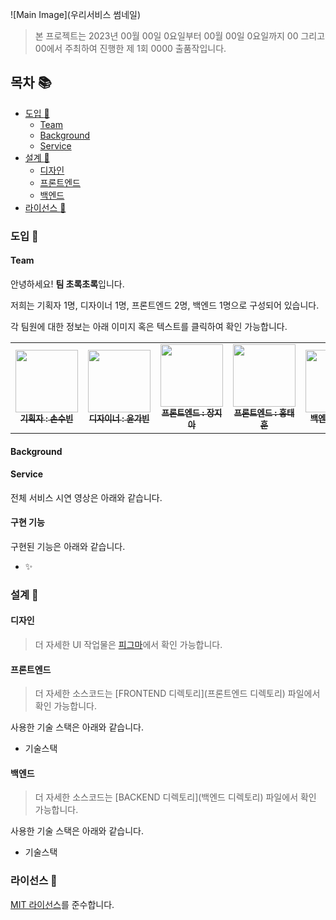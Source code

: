 ![Main Image](우리서비스 썸네일)

> 본 프로젝트는 2023년 00월 00일 0요일부터 00월 00일 0요일까지 00 그리고 00에서 주최하여 진행한 제 1회 0000 출품작입니다.

## 목차 :books:

- [도입 :tada: ](#도입-tada)
  - [Team](#Team)
  - [Background](#Background)
  - [Service](#Service)
- [설계 :rocket:](#설계-rocket)
  - [디자인](#디자인)
  - [프론트엔드](#프론트엔드)
  - [백엔드](#백엔드)
- [라이선스 :scroll:](#라이선스-scroll)

### 도입 :tada:

#### Team

안녕하세요! **팀 초록초록**입니다.

저희는 기획자 1명, 디자이너 1명, 프론트엔드 2명, 백엔드 1명으로 구성되어 있습니다.

각 팀원에 대한 정보는 아래 이미지 혹은 텍스트를 클릭하여 확인 가능합니다.

<table>
<tr>
    <td align="center"><a href="깃허브url"><img src="https://avatars.githubusercontent.com/u/71865277?v=4" width="100px;" alt=""/><br /><sub><b>기획자 : 손수빈</b></sub></a></td>
    <td align="center"><a href="깃허브url"><img src="https://avatars.githubusercontent.com/u/71865277?v=4" width="100px;" alt=""/><br /><sub><b>디자이너 : 윤가빈</b></sub></a></td>
    <td align="center"><a href="깃허브url"><img src="https://avatars.githubusercontent.com/u/71865277?v=4" width="100px;" alt=""/><br /><sub><b>프론트엔드 : 장지아</b></sub></a></td>
    <td align="center"><a href="깃허브url"><img src="https://avatars.githubusercontent.com/u/71865277?v=4" width="100px;" alt=""/><br /><sub><b>프론트엔드 : 홍태훈</b></sub></a></td>
    <td align="center"><a href="깃허브url"><img src="https://avatars.githubusercontent.com/u/71865277?v=4" width="100px;" alt=""/><br /><sub><b>백엔드 : 이현진</b></sub></a></td>

</tr>
</table>

#### Background




#### Service



전체 서비스 시연 영상은 아래와 같습니다.



#### 구현 기능

구현된 기능은 아래와 같습니다.

- :sparkles: 

### 설계 :rocket:

#### 디자인

> 더 자세한 UI 작업물은 [피그마](피그마url)에서 확인 가능합니다.




#### 프론트엔드

> 더 자세한 소스코드는 [FRONTEND 디렉토리](프론트엔드 디렉토리) 파일에서 확인 가능합니다.

사용한 기술 스택은 아래와 같습니다.

- 기술스택

#### 백엔드

> 더 자세한 소스코드는 [BACKEND 디렉토리](백엔드 디렉토리) 파일에서 확인 가능합니다.

사용한 기술 스택은 아래와 같습니다.

- 기술스택

### 라이선스 :scroll:

[MIT 라이선스](./LICENSE)를 준수합니다.
